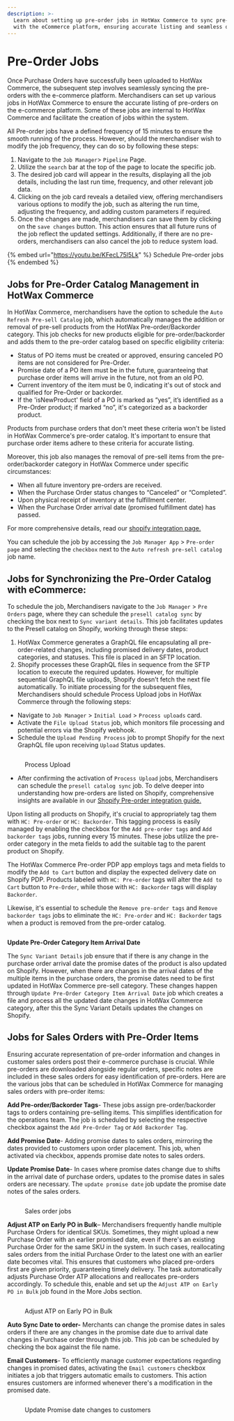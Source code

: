 ```yaml
---
description: >-
  Learn about setting up pre-order jobs in HotWax Commerce to sync pre-orders
  with the eCommerce platform, ensuring accurate listing and seamless operations
---
```


# Pre-Order Jobs

Once Purchase Orders have successfully been uploaded to HotWax Commerce, the subsequent step involves seamlessly syncing the pre-orders with the e-commerce platform. Merchandisers can set up various jobs in HotWax Commerce to ensure the accurate listing of pre-orders on the e-commerce platform. Some of these jobs are internal to HotWax Commerce and facilitate the creation of jobs within the system.

All Pre-order jobs have a defined frequency of 15 minutes to ensure the smooth running of the process. However, should the merchandiser wish to modify the job frequency, they can do so by following these steps:

1. Navigate to the `Job Manager`> `Pipeline` Page.
2. Utilize the `search` bar at the top of the page to locate the specific job.
3. The desired job card will appear in the results, displaying all the job details, including the last run time, frequency, and other relevant job data.
4. Clicking on the job card reveals a detailed view, offering merchandisers various options to modify the job, such as altering the run time, adjusting the frequency, and adding custom parameters if required.
5. Once the changes are made, merchandisers can save them by clicking on the `save changes` button. This action ensures that all future runs of the job reflect the updated settings. Additionally, if there are no pre-orders, merchandisers can also cancel the job to reduce system load.

{% embed url="https://youtu.be/KFecL75l5Lk" %}
Schedule Pre-order jobs
{% endembed %}

## Jobs for Pre-Order Catalog Management in HotWax Commerce

In HotWax Commerce, merchandisers have the option to schedule the `Auto Refresh Pre-sell Catalog` job, which automatically manages the addition or removal of pre-sell products from the HotWax Pre-order/Backorder category. This job checks for new products eligible for pre-order/backorder and adds them to the pre-order catalog based on specific eligibility criteria:

* Status of PO items must be created or approved, ensuring canceled PO items are not considered for Pre-Order.
* Promise date of a PO item must be in the future, guaranteeing that purchase order items will arrive in the future, not from an old PO.
* Current inventory of the item must be 0, indicating it's out of stock and qualified for Pre-Order or backorder.
* If the 'isNewProduct' field of a PO is marked as “yes”, it’s identified as a Pre-Order product; if marked “no”, it's categorized as a backorder product.

Products from purchase orders that don't meet these criteria won't be listed in HotWax Commerce's pre-order catalog. It's important to ensure that purchase order items adhere to these criteria for accurate listing.

Moreover, this job also manages the removal of pre-sell items from the pre-order/backorder category in HotWax Commerce under specific circumstances:

* When all future inventory pre-orders are received.
* When the Purchase Order status changes to “Canceled” or “Completed”.
* Upon physical receipt of inventory at the fulfillment center.
* When the Purchase Order arrival date (promised fulfillment date) has passed.

For more comprehensive details, read our [shopify integration page.](../../../learn-shopify/integration/how-are-pre-orderable-and-backorderable-products-listed-or-delisted-on-shopify/presell-catalog-management.md)

You can schedule the job by accessing the `Job Manager App` > `Pre-order page` and selecting the `checkbox` next to the `Auto refresh pre-sell catalog` job name.

## Jobs for Synchronizing the Pre-Order Catalog with eCommerce:

To schedule the job, Merchandisers navigate to the `Job Manager` > `Pre Orders` page, where they can schedule the `presell catalog sync` by checking the box next to `Sync variant details`. This job facilitates updates to the Presell catalog on Shopify, working through these steps:

1. HotWax Commerce generates a GraphQL file encapsulating all pre-order-related changes, including promised delivery dates, product categories, and statuses. This file is placed in an SFTP location.
2. Shopify processes these GraphQL files in sequence from the SFTP location to execute the required updates. However, for multiple sequential GraphQL file uploads, Shopify doesn’t fetch the next file automatically. To initiate processing for the subsequent files, Merchandisers should schedule Process Upload jobs in HotWax Commerce through the following steps:

* Navigate to `Job Manager` > `Initial Load` > `Process uploads` card.
* Activate the `File Upload Status` job, which monitors file processing and potential errors via the Shopify webhook.
* Schedule the `Upload Pending Process` job to prompt Shopify for the next GraphQL file upon receiving `Upload` Status updates.

<figure><img src="../../.gitbook/assets/job-manager.hotwax.io_pre-order (5).png" alt=""><figcaption><p>Process Upload</p></figcaption></figure>

* After confirming the activation of `Process Upload` jobs, Merchandisers can schedule the `presell catalog sync` job. To delve deeper into understanding how pre-orders are listed on Shopify, comprehensive insights are available in our [Shopify Pre-order integration guide.](../../../learn-shopify/integration/how-are-pre-orderable-and-backorderable-products-listed-or-delisted-on-shopify/presell-catalog-management.md)

Upon listing all products on Shopify, it's crucial to appropriately tag them with `HC: Pre-order` or `HC: Backorder`. This tagging process is easily managed by enabling the checkbox for the `Add pre-order tags` and `Add backorder tags` jobs, running every 15 minutes. These jobs utilize the pre-order category in the meta fields to add the suitable tag to the parent product on Shopify.

The HotWax Commerce Pre-order PDP app employs tags and meta fields to modify the `Add to Cart` button and display the expected delivery date on Shopify PDP. Products labeled with `HC: Pre-order` tags will alter the `Add to Cart` button to `Pre-Order`, while those with `HC: Backorder` tags will display `Backorder`.

Likewise, it's essential to schedule the `Remove pre-order tags` and `Remove backorder tags` jobs to eliminate the `HC: Pre-order` and `HC: Backorder` tags when a product is removed from the pre-order catalog.

<figure><img src="../../.gitbook/assets/job-manager.hotwax.io_pre-order (1).png" alt=""><figcaption></figcaption></figure>

**Update Pre-Order Category Item Arrival Date**

The `Sync Variant Details` job ensure that if there is any change in the purchase order arrival date the promise dates of the product is also updated on Shopify. However, when there are changes in the arrival dates of the multiple items in the purchase orders, the promise dates need to be first updated in HotWax Commerce pre-sell category. These changes happen through `Update Pre-Order Category Item Arrival Date` job which creates a file and process all the updated date changes in HotWax Commerce category, after this the Sync Variant Details updates the changes on Shopify.

## Jobs for Sales Orders with Pre-Order Items

Ensuring accurate representation of pre-order information and changes in customer sales orders post their e-commerce purchase is crucial. While pre-orders are downloaded alongside regular orders, specific notes are included in these sales orders for easy identification of pre-orders. Here are the various jobs that can be scheduled in HotWax Commerce for managing sales orders with pre-order items:

**Add Pre-order/Backorder Tags**- These jobs assign pre-order/backorder tags to orders containing pre-selling items. This simplifies identification for the operations team. The job is scheduled by selecting the respective checkbox against the `Add Pre-Order Tag` or `Add Backorder Tag`.

**Add Promise Date**- Adding promise dates to sales orders, mirroring the dates provided to customers upon order placement. This job, when activated via checkbox, appends promise date notes to sales orders.

**Update Promise Date**- In cases where promise dates change due to shifts in the arrival date of purchase orders, updates to the promise dates in sales orders are necessary. The `update promise date` job update the promise date notes of the sales orders.

<figure><img src="../../.gitbook/assets/job-manager.hotwax.io_pre-order (2).png" alt=""><figcaption><p>Sales order jobs</p></figcaption></figure>

**Adjust ATP on Early PO in Bulk**– Merchandisers frequently handle multiple Purchase Orders for identical SKUs. Sometimes, they might upload a new Purchase Order with an earlier promised date, even if there's an existing Purchase Order for the same SKU in the system. In such cases, reallocating sales orders from the initial Purchase Order to the latest one with an earlier date becomes vital. This ensures that customers who placed pre-orders first are given priority, guaranteeing timely delivery. The task automatically adjusts Purchase Order ATP allocations and reallocates pre-orders accordingly. To schedule this, enable and set up the `Adjust ATP on Early PO in Bulk` job found in the More Jobs section.

<figure><img src="../../.gitbook/assets/job-manager.hotwax.io_pre-order (6).png" alt=""><figcaption><p>Adjust ATP on Early PO in Bulk</p></figcaption></figure>

**Auto Sync Date to order-** Merchants can change the promise dates in sales orders if there are any changes in the promise date due to arrival date changes in Purchase order through this job. This job can be scheduled by checking the box against the file name.

**Email Customers**- To efficiently manage customer expectations regarding changes in promised dates, activating the `Email customers` checkbox initiates a job that triggers automatic emails to customers. This action ensures customers are informed whenever there's a modification in the promised date.

<figure><img src="../../.gitbook/assets/job-manager.hotwax.io_pre-order (3).png" alt=""><figcaption><p>Update Promise date changes to customers</p></figcaption></figure>
